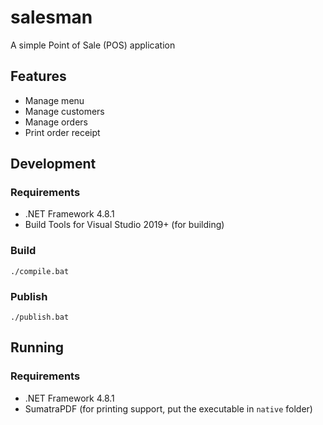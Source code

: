 # salesman

A simple Point of Sale (POS) application

## Features

- Manage menu
- Manage customers
- Manage orders
- Print order receipt

## Development

### Requirements

- .NET Framework 4.8.1
- Build Tools for Visual Studio 2019+ (for building)

### Build

```shell
./compile.bat
```

### Publish

```shell
./publish.bat
```

## Running

### Requirements

- .NET Framework 4.8.1
- SumatraPDF (for printing support, put the executable in `native` folder)
